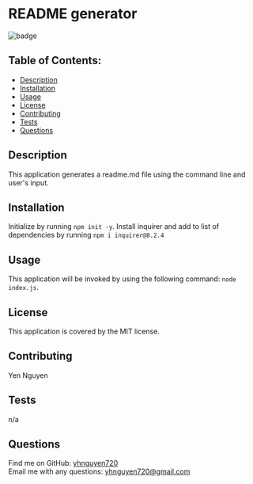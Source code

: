 

  # README generator

  ![badge](https://img.shields.io/badge/license-MIT-blue)
  
  ## Table of Contents:
  * [Description](#description)
  * [Installation](#installation)
  * [Usage](#usage)
  * [License](#license)
  * [Contributing](#contributing)
  * [Tests](#tests)
  * [Questions](#questions) 

  ## Description
  This application generates a readme.md file using the command line and user's input.

  ## Installation
  Initialize by running `npm init -y`. Install inquirer and add to list of dependencies by running  `npm i inquirer@8.2.4` 

  ## Usage
  This application will be invoked by using the following command: `node index.js`.

  ## License
  This application is covered by the MIT license.

  ## Contributing
  Yen Nguyen

  ## Tests
  n/a

  ## Questions
  Find me on GitHub: [yhnguyen720](https://github.com/yhnguyen720)<br />
  Email me with any questions: yhnguyen720@gmail.com<br /><br />
